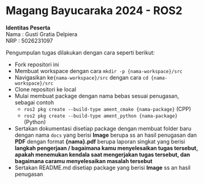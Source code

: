 
# Magang Bayucaraka 2024 - ROS2

**Identitas Peserta**\
Nama    : Gusti Gratia Delpiera\
NRP     : 5026231097

Pengumpulan tugas dilakukan dengan cara seperti berikut:

- Fork repositori ini
- Membuat workspace dengan cara ```mkdir -p {nama-workspace}/src```
- Navigasikan ke```{nama-workspace}/src``` dengan cara ```cd {nama-workspace}/src```
- Clone repositori ke local
-  Mulai membuat package dengan nama bebas sesuai penugasan, sebagai contoh
    - ```ros2 pkg create --build-type ament_cmake {nama-package}``` (CPP)
    - ```ros2 pkg create --build-type ament_python {nama-package}``` (Python)
- Sertakan dokumentasi disetiap package dengan membuat folder baru dengan nama ```docs``` yang berisi **Image** berupa ss an hasil penugasan dan **PDF** dengan format **{nama}.pdf** berupa laporan singkat yang berisi **langkah pengerjaan / bagaimana kamu menyelesaikan tugas tersebut, apakah menemukan kendala saat mengerjakan tugas tersebut, dan bagaimana caramu menyelesaikan masalah tersebut** 
- Sertakan README.md disetiap package yang berisi **Image** ss an hasil penugasan
